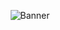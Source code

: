 <!-- ẢNH BÌA -->
<p align="center">
  <img src="https://source.unsplash.com/1600x400/?technology,coding" alt="Banner">
</p>

<!-- TÊN + HIỆU ỨNG GÕ CHỮ -->
<h1 align="center">
  <img src="https://readme-typing-svg.herokuapp.com?font=Fira+Code&size=28&duration=3000&pause=500&color=F75C7E&center=true&vCenter=true&width=500&lines=👋+Xin+chào;Tôi+là+Nguyễn+Văn+Tâm+🚀 />
</h1>
